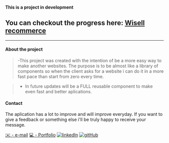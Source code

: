 **This is a project in development**

## You can checkout the progress here: **[Wisell recommerce](https://wisell-ecommerce.netlify.app)**

---

#### About the project

> -This project was created with the intention of be a more easy way to make another websites. The purpose is to be almost like a library of components so when the client asks for a website i can do it in a more fast pace than start from zero every time.

> - In future updates will be a FULL reusable component to make even fast and better aplications.

#### Contact

The aplication has a lot to improve and will improve everyday.
If you want to give a feedback or something else i'll be truly happy to receive your message.

[✉️ - e-mail](https://elizionetodrive@gmail.com)
[💻 - Portfolio](https://elizionetoportfolio.netlify.app/)
[![linkedIn](https://img.icons8.com/color/25/000000/linkedin.png)](https://linkedin.com/in/elizioneto)
[![gitHub](https://img.icons8.com/ios-glyphs/25/000000/github.png)](https://github.com/elizioNeto22)
